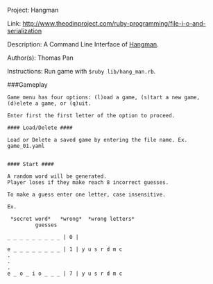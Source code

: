 Project: Hangman

Link: http://www.theodinproject.com/ruby-programming/file-i-o-and-serialization

Description: A Command Line Interface of [Hangman](https://en.wikipedia.org/wiki/Hangman_(game)).

Author(s): Thomas Pan

Instructions: Run game with `$ruby lib/hang_man.rb`. 

###Gameplay

```
Game menu has four options: (l)oad a game, (s)tart a new game, (d)elete a game, or (q)uit. 

Enter first the first letter of the option to proceed. 

#### Load/Delete ####

Load or Delete a saved game by entering the file name. Ex. game_01.yaml


#### Start ####

A random word will be generated. 
Player loses if they make reach 8 incorrect guesses. 

To make a guess enter one letter, case insensitive. 

Ex. 

 *secret word*   *wrong*  *wrong letters*
  		 guesses

_ _ _ _ _ _ _ _ _ | 0 | 

e _ _ _ _ _ _ _ _ | 1 | y u s r d m c
.
.
.
e _ o _ i o _ _ _ | 7 | y u s r d m c

```
